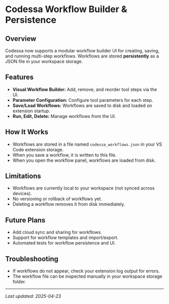# Codessa Workflow Builder & Persistence

## Overview
Codessa now supports a modular workflow builder UI for creating, saving, and running multi-step workflows. Workflows are stored **persistently** as a JSON file in your workspace storage.

## Features
- **Visual Workflow Builder:** Add, remove, and reorder tool steps via the UI.
- **Parameter Configuration:** Configure tool parameters for each step.
- **Save/Load Workflows:** Workflows are saved to disk and loaded on extension startup.
- **Run, Edit, Delete:** Manage workflows from the UI.

## How It Works
- Workflows are stored in a file named `codessa_workflows.json` in your VS Code extension storage.
- When you save a workflow, it is written to this file.
- When you open the workflow panel, workflows are loaded from disk.

## Limitations
- Workflows are currently local to your workspace (not synced across devices).
- No versioning or rollback of workflows yet.
- Deleting a workflow removes it from disk immediately.

## Future Plans
- Add cloud sync and sharing for workflows.
- Support for workflow templates and import/export.
- Automated tests for workflow persistence and UI.

## Troubleshooting
- If workflows do not appear, check your extension log output for errors.
- The workflow file can be inspected manually in your workspace storage folder.

---

*Last updated: 2025-04-23*
